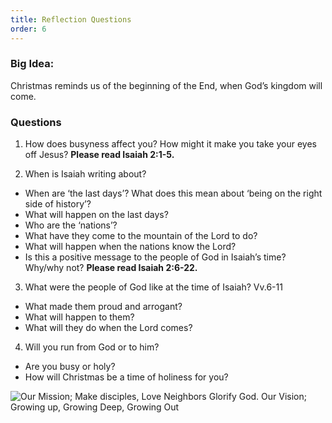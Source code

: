 ```yaml
---
title: Reflection Questions
order: 6
---
```


### Big Idea: 
Christmas reminds us of the beginning of the End, when God’s kingdom will come.   

### Questions
1. How does busyness affect you? How might it make you take your eyes off Jesus? 
**Please read Isaiah 2:1-5.** 

2. When is Isaiah writing about?
 - When are ‘the last days’? What does this mean about ‘being on the right side of history’? 
 - What will happen on the last days? 
 - Who are the ‘nations’? 
 - What have they come to the mountain of the Lord to do? 
 - What will happen when the nations know the Lord? 
 - Is this a positive message to the people of God in Isaiah’s time? Why/why not? 
**Please read Isaiah 2:6-22.**

3.  What were the people of God like at the time of Isaiah? Vv.6-11
 - What made them proud and arrogant? 
 - What will happen to them? 
 - What will they do when the Lord comes? 

4. Will you run from God or to him? 
 - Are you busy or holy? 
 - How will Christmas be a time of holiness for you? 




![Our Mission; Make disciples, Love Neighbors Glorify God. Our Vision; Growing up, Growing Deep, Growing Out](https://raw.githubusercontent.com/stgeorgeshurstville/bulletin/main/images/upload.JPG)
